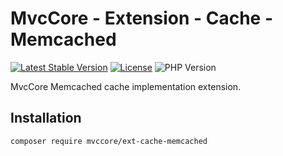 # MvcCore - Extension - Cache - Memcached

[![Latest Stable Version](https://img.shields.io/badge/Stable-v5.2.4-brightgreen.svg?style=plastic)](https://github.com/mvccore/ext-cache-memcached/releases)
[![License](https://img.shields.io/badge/License-BSD%203-brightgreen.svg?style=plastic)](https://mvccore.github.io/docs/mvccore/5.0.0/LICENSE.md)
![PHP Version](https://img.shields.io/badge/PHP->=5.4-brightgreen.svg?style=plastic)

MvcCore Memcached cache implementation extension.

## Installation
```shell
composer require mvccore/ext-cache-memcached
```